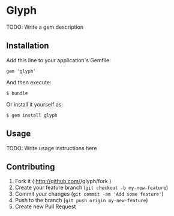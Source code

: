 # Glyph

TODO: Write a gem description

## Installation

Add this line to your application's Gemfile:

    gem 'glyph'

And then execute:

    $ bundle

Or install it yourself as:

    $ gem install glyph

## Usage

TODO: Write usage instructions here

## Contributing

1. Fork it ( http://github.com/<my-github-username>/glyph/fork )
2. Create your feature branch (`git checkout -b my-new-feature`)
3. Commit your changes (`git commit -am 'Add some feature'`)
4. Push to the branch (`git push origin my-new-feature`)
5. Create new Pull Request
